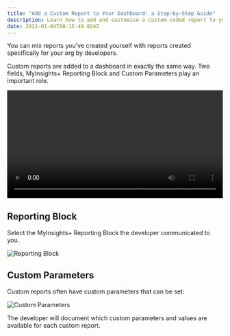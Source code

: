 ```yaml
---
title: "Add a Custom Report to Your Dashboard: a Step-by-Step Guide"
description: Learn how to add and customise a custom-coded report to your dashboard
date: 2021-01-04T08:15:49.824Z
---
```

You can mix reports you've created yourself with reports created specifically for your org by developers.

Custom reports are added to a dashboard in exactly the same way. Two fields, MyInsights+ Reporting Block and Custom Parameters play an important role.

<video width="100%" controls>
  <source src="/static/video/custom-block.mov" type="video/mp4">
</video>

## Reporting Block

Select the MyInsights+ Reporting Block the developer communicated to you.

![Reporting Block](/static/img/custom-block-reporting-block.png "Reporting Block")

## Custom Parameters

Custom reports often have custom parameters that can be set:

![Custom Parameters](/static/img/custom-block-custom-parameters.png "Custom Parameters")

The developer will document which custom parameters and values are available for each custom report.
